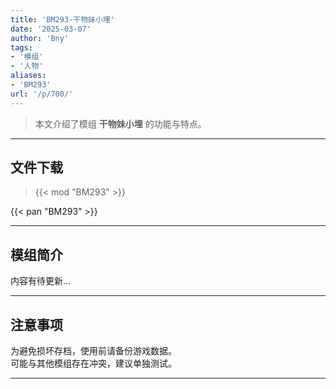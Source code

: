 ```yaml
---
title: 'BM293-干物妹小埋'
date: '2025-03-07'
author: 'Bny'
tags:
- '模组'
- '人物'
aliases:
- 'BM293'
url: '/p/700/'
---
```


> 本文介绍了模组 **干物妹小埋** 的功能与特点。

---

## 文件下载  

> {{< mod "BM293" >}}  

{{< pan "BM293" >}}  

---

## 模组简介

>  
内容有待更新...  

---

## 注意事项

>  
为避免损坏存档，使用前请备份游戏数据。  
可能与其他模组存在冲突，建议单独测试。  

---


